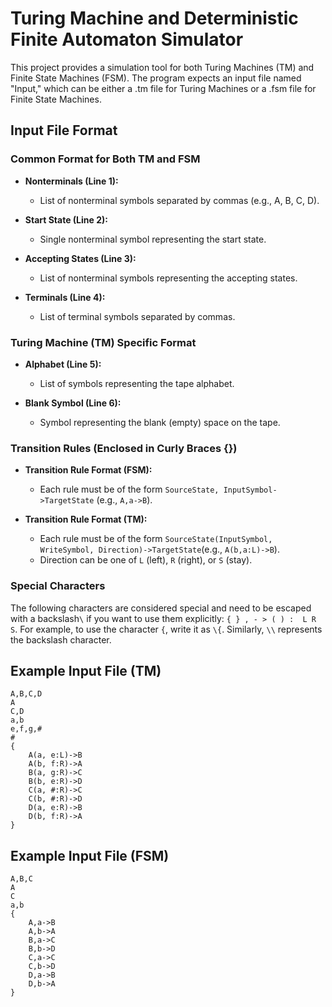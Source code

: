 # Turing Machine and Deterministic Finite Automaton Simulator

This project provides a simulation tool for both Turing Machines (TM) and Finite State Machines (FSM). 
The program expects an input file named "Input," which can be either a .tm file for Turing Machines or a
.fsm file for Finite State Machines.

## Input File Format

### Common Format for Both TM and FSM

- **Nonterminals (Line 1):**
    - List of nonterminal symbols separated by commas (e.g., A, B, C, D).

- **Start State (Line 2):**
    - Single nonterminal symbol representing the start state.

- **Accepting States (Line 3):**
    - List of nonterminal symbols representing the accepting states.

- **Terminals (Line 4):**
    - List of terminal symbols separated by commas.

### Turing Machine (TM) Specific Format

- **Alphabet (Line 5):**
    - List of symbols representing the tape alphabet.

- **Blank Symbol (Line 6):**
    - Symbol representing the blank (empty) space on the tape.

### Transition Rules (Enclosed in Curly Braces {})

- **Transition Rule Format (FSM):**
    - Each rule must be of the form `SourceState, InputSymbol->TargetState` (e.g., `A,a->B`).

- **Transition Rule Format (TM):**
    - Each rule must be of the form `SourceState(InputSymbol, WriteSymbol, Direction)->TargetState`(e.g., `A(b,a:L)->B`).
    - Direction can be one of `L` (left), `R` (right), or `S` (stay).

### Special Characters

The following characters are considered special and need to be escaped with a backslash`\` if you want to use
them explicitly: `{ } , - > ( ) :  L R S`. For example, to use the character `{`, write it as `\{`. Similarly, `\\`
represents the backslash character.

## Example Input File (TM)

```plaintext
A,B,C,D
A
C,D
a,b
e,f,g,#
#
{
    A(a, e:L)->B
    A(b, f:R)->A
    B(a, g:R)->C
    B(b, e:R)->D
    C(a, #:R)->C
    C(b, #:R)->D
    D(a, e:R)->B
    D(b, f:R)->A
}
```

## Example Input File (FSM)

```plaintext
A,B,C
A
C
a,b
{
    A,a->B
    A,b->A
    B,a->C
    B,b->D
    C,a->C
    C,b->D
    D,a->B
    D,b->A
}
```